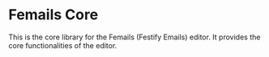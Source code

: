 # Femails Core

This is the core library for the Femails (Festify Emails) editor. It provides the core functionalities of the editor.
